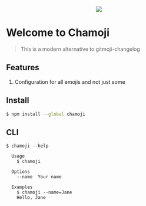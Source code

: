 <div align='center'>
    <img src='https://user-images.githubusercontent.com/39228141/199623529-3b5841bb-fff3-40a8-a767-d5ea9676bc7f.png'/>
</div>

# Welcome to Chamoji

> This is a modern alternative to gitmoji-changelog 

## Features
1. Configuration for all emojis and not just some

## Install

```bash
$ npm install --global chamoji
```


## CLI

```
$ chamoji --help

  Usage
    $ chamoji

  Options
    --name  Your name

  Examples
    $ chamoji --name=Jane
    Hello, Jane
```
